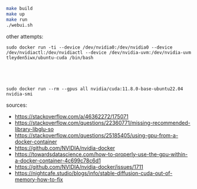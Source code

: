 ```sh
make build
make up
make run
./webui.sh
```


other attempts:
```
sudo docker run -ti --device /dev/nvidia0:/dev/nvidia0 --device /dev/nvidiactl:/dev/nvidiactl --device /dev/nvidia-uvm:/dev/nvidia-uvm tleyden5iwx/ubuntu-cuda /bin/bash





sudo docker run --rm --gpus all nvidia/cuda:11.8.0-base-ubuntu22.04 nvidia-smi
```



sources:
* https://stackoverflow.com/a/46362272/175071
* https://stackoverflow.com/questions/22360771/missing-recommended-library-libglu-so
* https://stackoverflow.com/questions/25185405/using-gpu-from-a-docker-container 
* https://github.com/NVIDIA/nvidia-docker
* https://towardsdatascience.com/how-to-properly-use-the-gpu-within-a-docker-container-4c699c78c6d1 
* https://github.com/NVIDIA/nvidia-docker/issues/1711
* https://nightcafe.studio/blogs/info/stable-diffusion-cuda-out-of-memory-how-to-fix